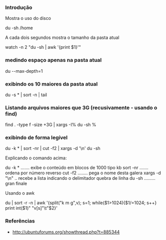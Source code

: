 ### Introdução
Mostra o uso do disco

 du -sh /home

A cada dois segundos mostra o tamanho da pasta atual

watch -n 2 "du -sh | awk '{print $1}'"

### medindo espaço apenas na pasta atual

du --max-depth=1

### exibindo os 10 maiores da pasta atual

du -s * | sort -n | tail

### Listando arquivos maiores que 3G (recusivamente - usando o find)

find . -type f -size +3G | xargs -I% du -sh %

### exibindo de forma legível

du -k * | sort -nr | cut -f2 | xargs -d '\n' du -sh

Explicando o comando acima:

du -k *  ....... exibe o conteúdo em blocos de 1000 tipo kb
sort -nr ....... ordena por número reverso
cut -f2 ........ pega o nome desta galera
xargs -d "\n" .. recebe a lista indicando o delimitador quebra de linha
du -sh ......... gran finale

Usando o awk

du | sort -r -n | awk '{split("k m g",v); s=1; while($1>1024){$1/=1024; s++} print int($1)" "v[s]"\t"$2}'


### Referências
* http://ubuntuforums.org/showthread.php?t=885344